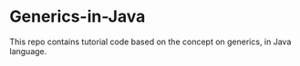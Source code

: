 # Generics-in-Java
This repo contains tutorial code based on the concept on generics, in Java language.

